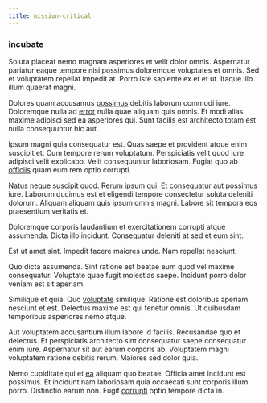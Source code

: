 ```yaml
---
title: mission-critical
---
```


### incubate

Soluta placeat nemo magnam asperiores et velit dolor omnis. Aspernatur pariatur eaque tempore nisi possimus doloremque voluptates et omnis. Sed et voluptatem repellat impedit at. Porro iste sapiente ex et et ut. Itaque illo illum quaerat magni.

Dolores quam accusamus [possimus](/facere/temporibus/consequatur/qui/cuban_peso_rustic_program.md) debitis laborum commodi iure. Doloremque nulla ad [error](/facere/adipisci/quam/saint_vincent_and_the_grenadines.md) nulla quae aliquam quis omnis. Et modi alias maxime adipisci sed ea asperiores qui. Sunt facilis est architecto totam est nulla consequuntur hic aut.

Ipsum magni quia consequatur est. Quas saepe et provident atque enim suscipit et. Cum tempore rerum voluptatum. Perspiciatis velit quod iure adipisci velit explicabo. Velit consequuntur laboriosam. Fugiat quo ab [officiis](/eos/est/neque/awesome_steel_shirt_plastic_mobile.md) quam eum rem optio corrupti.

Natus neque suscipit quod. Rerum ipsum qui. Et consequatur aut possimus iure. Laborum ducimus est et eligendi tempore consectetur soluta deleniti dolorum. Aliquam aliquam quis ipsum omnis magni. Labore sit tempora eos praesentium veritatis et.

Doloremque corporis laudantium et exercitationem corrupti atque assumenda. Dicta illo incidunt. Consequatur deleniti at sed et eum sint.

Est ut amet sint. Impedit facere maiores unde. Nam repellat nesciunt.

Quo dicta assumenda. Sint ratione est beatae eum quod vel maxime consequatur. Voluptate quae fugit molestias saepe. Incidunt porro dolor veniam est sit aperiam.

Similique et quia. Quo [voluptate](/dolore/odio/benchmark_invoice_eyeballs.md) similique. Ratione est doloribus aperiam nesciunt et est. Delectus maxime est qui tenetur omnis. Ut quibusdam temporibus asperiores nemo atque.

Aut voluptatem accusantium illum labore id facilis. Recusandae quo et delectus. Et perspiciatis architecto sint consequatur saepe consequatur enim iure. Aspernatur sit aut earum corporis ab. Voluptatem magni voluptatem ratione debitis rerum. Maiores sed dolor quia.

Nemo cupiditate qui et [ea](/facere/temporibus/adipisci/credit_card_account.md) aliquam quo beatae. Officia amet incidunt est possimus. Et incidunt nam laboriosam quia occaecati sunt corporis illum porro. Distinctio earum non. Fugit [corrupti](/facere/adipisci/practical_plastic_sausages.md) optio tempore dicta in.

